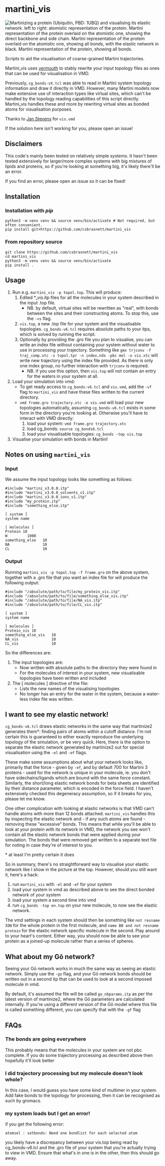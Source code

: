 # martini_vis
![Martinizing a protein (Ubiquitin, PBD: 1UBQ) and visualising its elastic network.
left to right: atomistic representation of the protein. 
Martini representation of the protein overlaid on the atomistic one, showing the direct backbone and side chain.
Martini representation of the protein overlaid on the atomistic one, showing all bonds, with the elastic network in black.
Martini representation of the protein, showing all bonds.](image.png "Visualising elastic networks")

Scripts to aid the visualisation of coarse-grained Martini trajectories.

Martini_vis uses [vermouth](https://github.com/marrink-lab/vermouth-martinize) to stably rewrite your input topology files as ones that can be used for visualisation in VMD.

Previously, `cg_bonds-vX.tcl` was able to read in Martini system topology information and draw it directly in VMD.
However, many Martini models now make extensive use of interaction types like virtual sites, which can't be handled
by the topology reading capabilities of this script directly. Martini_vis handles these and more by rewriting 
virtual sites as bonded atoms for visualisation purposes.

Thanks to [Jan Stevens](https://github.com/jan-stevens) for `vis.vmd`

If the solution here isn't working for you, please open an issue!

## Disclaimers

This code's mainly been tested on relatively simple systems.
It hasn't been tested extensively for larger/more complex systems with 
big mixtures of lipids and proteins, so if you're looking at something big, it's likely there'll be an error.

If you find an error, please open an issue so it can be fixed!

## Installation

### Installation with _pip_

```commandline
python3 -m venv venv && source venv/bin/activate # Not required, but often convenient.
pip install git+https://github.com/csbrasnett/martini_vis
```

### From repository source 

```commandline
git clone https://github.com/csbrasnett/martini_vis
cd martini_vis
python3 -m venv venv && source venv/bin/activate
pip install .
```

## Usage

1) Run e.g. `martini_vis -p topol.top`. This will produce:
   1) Edited *_vis.itp files for all the molecules in your system described in the input .top file.  
      * NB. by default, virtual sites will be rewritten as "real", with bonds between the sites and their constructing atoms. 
      To stop this, use the `-vs` flag.
   2) `vis.top`, a new .top file for your system and the visualisable topologies. `cg_bonds-v6.tcl` requires absolute paths to your itps, which is solved by running the script.
   3) Optionally by providing the .gro file you plan to visualise, you can write an index file without containing your system without water to use in processing your trajectory. 
   Something like `gmx trjconv -f traj_comp.xtc -s topol.tpr -n index.ndx -pbc mol -o vis.xtc` will write new trajectory using the index file provided. As there is only one index group,
   no further interaction with `trjconv` is required. 
      * NB. if you use this option, then `vis.top` will not contain an entry for the waters in your system at all.
2) Load your simulation into vmd:
   * To get ready access to `cg_bonds-v6.tcl` and `vis.vmd`, add the `-vf` flag to `martini_vis` and have these files written to the current directory.
   * `vmd frame.gro trajectory.xtc -e vis.vmd` will load your new topologies automatically, assuming `cg_bonds-v6.tcl` exists in some form in the directory you're looking at.
   Otherwise you'll have to interact with VMD directly: 
      1) load your system: `vmd frame.gro trajectory.xtc`
      2) load cg_bonds: `source cg_bonds6.tcl`
      3) load your visualisable topologies: `cg_bonds -top vis.top`
3) Visualise your simulation with bonds in Martini!

## Notes on using `martini_vis`

### Input
We assume the input topology looks like something as follows:

```
#include "martini_v3.0.0.itp"
#include "martini_v3.0.0_solvents_v1.itp"
#include "martini_v3.0.0_ions_v1.itp"
#include "my_protein.itp"
#include "something_else.itp"

[ system ]
system name

[ molecules ]
Protein 10
W         1000
something_else   10
NA               10
CL               10
```

### Output

Running `martini_vis -p topol.top -f frame.gro` on the above system, together with a .gro file that you want an index file for
will produce the following output:

```
#include "/absolute/path/to/file/my_protein_vis.itp"
#include "/absolute/path/to/file/something_else_vis.itp"
#include "/absolute/path/to/file/NA_vis.itp"
#include "/absolute/path/to/file/CL_vis.itp"

[ system ]
system name

[ molecules ]
Protein_vis 10
something_else_vis   10
NA_vis               10
CL_vis               10
```
So the differences are:
1) The input topologies are:
   * Now written with absolute paths to the directory they were found in
   * For the molecules of interest in your system, new visualisable topologies have been written and included
2) The [ molecules ] directive of the file:
   * Lists the new names of the visualising topologies
   * No longer has an entry for the water in the system, because a water-less index file was written.

## I want to see my elastic network!

`cg_bonds-v6.tcl` draws elastic networks in the same way that martinize2 generates them*:
finding pairs of atoms within a cutoff distance. I'm not certain this is guaranteed to either exactly
reproduce the underlying topology of the simulation, or be very quick. Here, there is the option to 
separate the elastic network generated by martinize2 out for special visualisation using the `-el` and `-ef` flags.

These make some assumptions about what your network looks like, primarily that the force - given by `-ef`, 
and by default 700 for Martini 3 proteins - used for the network is unique in your molecule, ie.
you don't have sidechains/ligands which are bound with the same force constant. Similarly, the short/long 
elastic network bonds for beta sheets are identified by their distance parameter, which is encoded in the force
field. I haven't extensively checked this degeneracy assumption, so if it breaks for you, please let me know.

One other complication with looking at elastic networks is that VMD can't handle atoms with more than 12 bonds attached.
`martini_vis` handles this by inspecting the elastic network and - if any such atoms are found - removing these
"excessive" bonds. This means that while you'll be able to look at your protein with its network in VMD, the network you
see won't contain all the elastic network bonds that were applied during your simulation. The bonds that were removed
get written to a separate text file for noting in case they're of interest to you.

&ast; at least I'm pretty certain it does

So in summary, there's no straightforward way to visualise your elastic network like I show in the
picture at the top. However, should you still want it, here's a hack:

1) run `martini_vis` with `-el` and `-ef` for your system
2) load your system in vmd as described above to see the direct bonded network of your system
3) load your system a second time into vmd
4) run `cg_bonds -top en.top` on your new molecule, to now see the elastic network.

The vmd settings in each system should then be something like
`not resname ION` for the whole protein in the first molecule, and `name BB and not resname protein` for the 
elastic network specific molecule in the second. Play around to your heart's content. Either way, you should 
now be able to see your protein as a joined-up molecule rather than a series of spheres.

## What about my Gō network?

Seeing your Gō network works in much the same way as seeing an elastic network. 
Simply use the `-go` flag, and your Gō network bonds should be written out in a
second itp that can be used to look at a second imposed molecule in vmd.

By default, it's assumed the file will be called `go_nbparams.itp` as per the 
latest version of martinize2, where the Gō parameters are calculated internally.
If you're using a different version of the Gō model where this file is called something
different, you can specify that with the `-gf` flag

## FAQs

### The bonds are going everywhere

This probably means that the molecules in your system are not pbc complete. 
If you do some trajectory processing as described above then hopefully it'll look better

### I did trajectory processing but my molecule doesn't look whole?

In this case, I would guess you have some kind of multimer in your system. Add fake bonds
to the topology for processing, then it can be recognised as such by gromacs.

### my system loads but I get an error!

if you get the following error:
```
atomsel : setbonds: Need one bondlist for each selected atom
```

you likely have a discrepancy between your vis.top being read by cg_bonds-v6.tcl and 
the .gro file of your system that you're actually trying to view in VMD. Ensure that 
what's in one is in the other, then this should go away.




